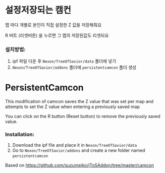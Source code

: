 # 설정저장되는 캠컨
맵 마다 개별로 본인이 직접 설정한 Z 값을 저장해줘요

R 버트 (리셋버튼) 을 누르면 그 맵의 저장된값도 리셋되요

### 설치방법:
1. ipf 파일 다운 후 `Nexon/TreeOfSavior/data` 폴더에 넣기
2. `Nexon/TreeOfSavior/addons` 폴더에 `persistentcamcon` 폴더 생성

# PersistentCamcon
This modification of camcon saves the Z value that was set per map and attempts to set the Z value when entering a previously saved map

You can click on the R button (Reset button) to remove the previously saved value.

### Installation:
1. Download the ipf file and place it in `Nexon/TreeOfSavior/data`
2. Go to `Nexon/TreeOfSavior/addons` and create a new folder named `persistentcamcon`

Based on
https://github.com/suzumeiko/jToSAddon/tree/master/camcon
